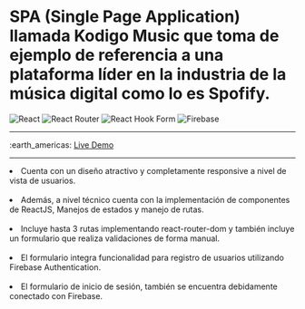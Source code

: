 # SPA (Single Page Application) llamada Kodigo Music que toma de ejemplo de referencia a una plataforma líder en la industria de la música digital como lo es Spofify.
![React](https://img.shields.io/badge/react-%2320232a.svg?style=for-the-badge&logo=react&logoColor=%2361DAFB) ![React Router](https://img.shields.io/badge/React_Router-CA4245?style=for-the-badge&logo=react-router&logoColor=white) ![React Hook Form](https://img.shields.io/badge/React%20Hook%20Form-%23EC5990.svg?style=for-the-badge&logo=reacthookform&logoColor=white) ![Firebase](https://img.shields.io/badge/firebase-%23039BE5.svg?style=for-the-badge&logo=firebase)
<hr/>
:earth_americas: <a href="https://kodigo-music-fsj28.vercel.app/">Live Demo</a>
<hr/>
<li>Cuenta con un diseño atractivo y completamente responsive a nivel de vista de usuarios.</li><br/>
<li>Además, a nivel técnico cuenta con la implementación de componentes de ReactJS, Manejos de estados y manejo de rutas.</li><br/>
<li>Incluye hasta 3 rutas implementando react-router-dom y también incluye un formulario que realiza validaciones de forma manual.</li><br/>
<li>El formulario integra funcionalidad para registro de usuarios utilizando Firebase Authentication.</li><br/>
<li>El formulario de inicio de sesión, también se encuentra debidamente conectado con Firebase.</li><br/>
